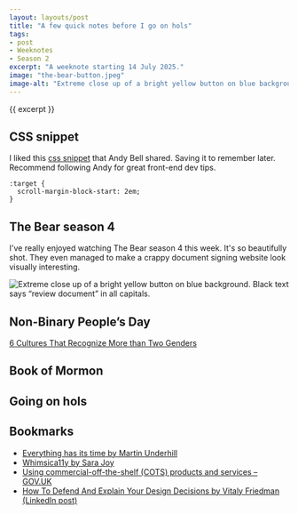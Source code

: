 ```yaml
---
layout: layouts/post
title: "A few quick notes before I go on hols"
tags:
- post
- Weeknotes
- Season 2
excerpt: "A weeknote starting 14 July 2025."
image: "the-bear-button.jpeg"
image-alt: "Extreme close up of a bright yellow button on blue background. Black text says “review document” in all capitals."
--- 
```


{{ excerpt }}

## CSS snippet

I liked this [css snippet](https://bsky.app/profile/bell.bz/post/3ltvwqogl7k22) that Andy Bell shared. Saving it to remember later. Recommend following Andy for great front-end dev tips.

```
:target {
  scroll-margin-block-start: 2em;
}
```

## The Bear season 4

I've really enjoyed watching The Bear season 4 this week. It's so beautifully shot. They even managed to make a crappy document signing website look visually interesting. 

![Extreme close up of a bright yellow button on blue background. Black text says “review document” in all capitals. ](/images/the-bear-button.jpeg)

## Non-Binary People’s Day

[6 Cultures That Recognize More than Two Genders](https://www.britannica.com/list/6-cultures-that-recognize-more-than-two-genders)

## Book of Mormon

## Going on hols

## Bookmarks

- [Everything has its time by Martin Underhill](https://www.tempertemper.net/blog/everything-has-its-time)
- [Whimsica11y by Sara Joy](https://whimsica11y.net/)
- [Using commercial-off-the-shelf (COTS) products and services – GOV.UK](https://www.gov.uk/service-manual/technology/commercial-off-the-shelf-products-and-services)
- [How To Defend And Explain Your Design Decisions by Vitaly Friedman (LinkedIn post)](https://www.linkedin.com/posts/vitalyfriedman_ux-design-activity-7352957830749929472-bgIQ?utm_source=share&utm_medium=member_ios&rcm=ACoAABmbAVsBR1WUjoTL4rikkJnHCsqt9Ze6awo)
